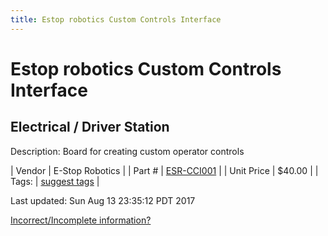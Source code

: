 ```yaml
---
title: Estop robotics Custom Controls Interface
---
```


# Estop robotics Custom Controls Interface
## Electrical / Driver Station
Description: 	Board for creating custom operator controls 

| Vendor | E-Stop Robotics | 
| Part # | [ESR-CCI001](https://www.estoprobotics.com/estore/index.php?_a=viewProd&productId=33) | 
| Unit Price | $40.00 | 
| Tags: | [suggest tags](https://docs.google.com/forms/d/e/1FAIpQLSeWyY8v3RgOty-MyWmh9U0iivNYN_molChYyS-0U-o-kOAv_g/viewform) | 

Last updated: Sun Aug 13 23:35:12 PDT 2017

 [Incorrect/Incomplete information?](https://docs.google.com/forms/d/e/1FAIpQLSeWyY8v3RgOty-MyWmh9U0iivNYN_molChYyS-0U-o-kOAv_g/viewform)